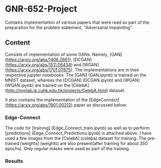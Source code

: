 # GNR-652-Project
Contains implementation of various papers that were read as part of the preparation for the problem statement, "Adversarial Impainting".

## Content
Consists of implementation of some GANs. Namely, [GAN] (https://arxiv.org/abs/1406.2661), [DCGAN] (https://arxiv.org/abs/1511.06434) and [WGAN] (https://arxiv.org/abs/1701.07875). The implementations are in their respective jupyter notebooks. The [GAN] (GAN.ipynb) is trained on the MNIST dataset, whereas the [DCGAN] (DCGAN.ipynb) and [WGAN] (WGAN.ipynb) are trained on the [CelebA] (http://mmlab.ie.cuhk.edu.hk/projects/CelebA.html) dataset. 

It also contains the implementation of the [EdgeConnect] (https://arxiv.org/abs/1901.00212) paper as discussed below:

### Edge-Connect
The code for [training] (Edge_Connect_train.ipynb) as well as to perform [predictions] (Edge_Connect_Predictions.ipynb) is attached above. I have used a few images from the [CelebA] (celeba) dataset for training. The pre-trained [weights] (weights) are also present(after training for about 350 epochs). Only regular masks were used as part of the training.

### Results

